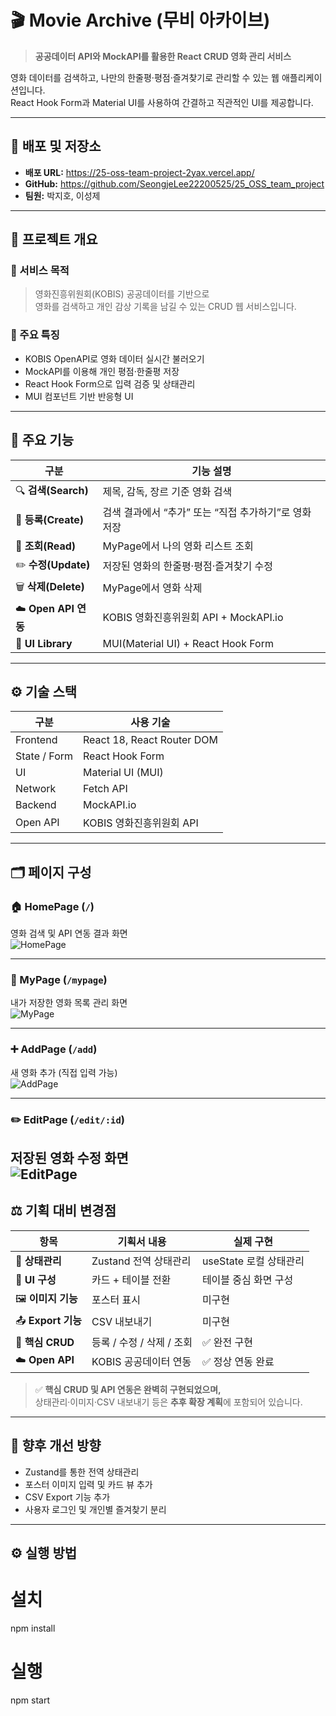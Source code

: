 # 🎬 Movie Archive (무비 아카이브)

> **공공데이터 API와 MockAPI를 활용한 React CRUD 영화 관리 서비스**

영화 데이터를 검색하고, 나만의 한줄평·평점·즐겨찾기로 관리할 수 있는 웹 애플리케이션입니다.  
React Hook Form과 Material UI를 사용하여 간결하고 직관적인 UI를 제공합니다.

---

## 🚀 배포 및 저장소
- **배포 URL:** https://25-oss-team-project-2yax.vercel.app/  
- **GitHub:** https://github.com/SeongjeLee22200525/25_OSS_team_project  
- **팀원:** 박지호, 이성제  

---

## 🎯 프로젝트 개요

### 🔹 서비스 목적
> 영화진흥위원회(KOBIS) 공공데이터를 기반으로  
> 영화를 검색하고 개인 감상 기록을 남길 수 있는 CRUD 웹 서비스입니다.

### 🔹 주요 특징
- KOBIS OpenAPI로 영화 데이터 실시간 불러오기  
- MockAPI를 이용해 개인 평점·한줄평 저장  
- React Hook Form으로 입력 검증 및 상태관리  
- MUI 컴포넌트 기반 반응형 UI  

---

## 🧩 주요 기능

| 구분 | 기능 설명 |
|------|------------|
| 🔍 **검색(Search)** | 제목, 감독, 장르 기준 영화 검색 |
| 📝 **등록(Create)** | 검색 결과에서 “추가” 또는 “직접 추가하기”로 영화 저장 |
| 📖 **조회(Read)** | MyPage에서 나의 영화 리스트 조회 |
| ✏️ **수정(Update)** | 저장된 영화의 한줄평·평점·즐겨찾기 수정 |
| 🗑️ **삭제(Delete)** | MyPage에서 영화 삭제 |
| ☁️ **Open API 연동** | KOBIS 영화진흥위원회 API + MockAPI.io |
| 🎨 **UI Library** | MUI(Material UI) + React Hook Form |

---

## ⚙️ 기술 스택

| 구분 | 사용 기술 |
|------|------------|
| Frontend | React 18, React Router DOM |
| State / Form | React Hook Form |
| UI | Material UI (MUI) |
| Network | Fetch API |
| Backend | MockAPI.io |
| Open API | KOBIS 영화진흥위원회 API |

---

## 🗂️ 페이지 구성

### 🏠 HomePage (`/`)
영화 검색 및 API 연동 결과 화면  
![HomePage](./images/HomePage.png)

---

### 📄 MyPage (`/mypage`)
내가 저장한 영화 목록 관리 화면  
![MyPage](./images/MyPage.png)

---

### ➕ AddPage (`/add`)
새 영화 추가 (직접 입력 가능)  
![AddPage](./images/AddPage.png)

---

### ✏️ EditPage (`/edit/:id`)
저장된 영화 수정 화면  
![EditPage](./images/EditPage.png)
---

## ⚖️ 기획 대비 변경점

| 항목 | 기획서 내용 | 실제 구현 |
|------|--------------|------------|
| 🧠 **상태관리** | Zustand 전역 상태관리 | useState 로컬 상태관리 |
| 🎨 **UI 구성** | 카드 + 테이블 전환 | 테이블 중심 화면 구성 |
| 🖼️ **이미지 기능** | 포스터 표시 | 미구현 |
| 📤 **Export 기능** | CSV 내보내기 | 미구현 |
| 🧱 **핵심 CRUD** | 등록 / 수정 / 삭제 / 조회 | ✅ 완전 구현 |
| ☁️ **Open API** | KOBIS 공공데이터 연동 | ✅ 정상 연동 완료 |

> ✅ **핵심 CRUD 및 API 연동은 완벽히 구현되었으며,**  
> 상태관리·이미지·CSV 내보내기 등은 **추후 확장 계획**에 포함되어 있습니다.

---

## 🌱 향후 개선 방향
- Zustand를 통한 전역 상태관리  
- 포스터 이미지 입력 및 카드 뷰 추가  
- CSV Export 기능 추가  
- 사용자 로그인 및 개인별 즐겨찾기 분리  

---

## ⚙️ 실행 방법

# 설치
npm install

# 실행
npm start

